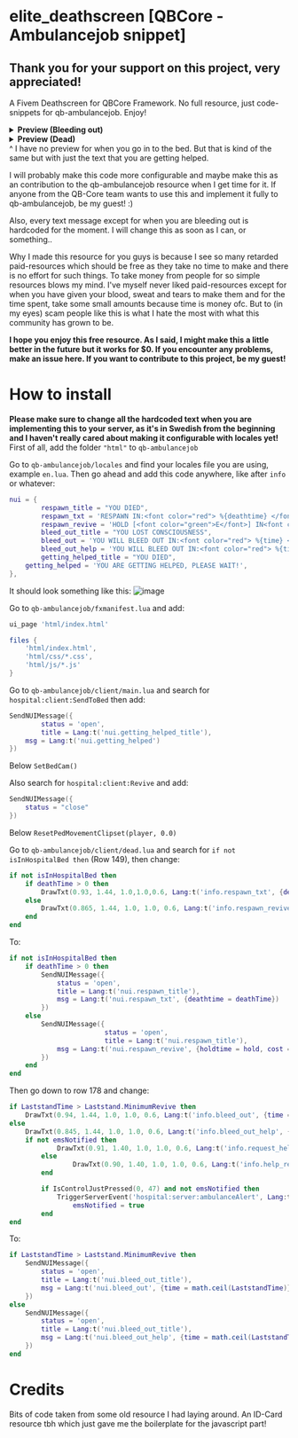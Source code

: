 # elite_deathscreen [QBCore - Ambulancejob snippet]
## Thank you for your support on this project, very appreciated!
A Fivem Deathscreen for QBCore Framework. No full resource, just code-snippets for qb-ambulancejob. Enjoy!

<details>
<summary><b>Preview (Bleeding out)</b></summary>
<img src="https://cdn.discordapp.com/attachments/980803191518142595/989153172289368094/unknown.png">
</details>

<details>
<summary><b>Preview (Dead)</b></summary>
<img src="https://media.discordapp.net/attachments/980803191518142595/989153536308805682/unknown.png">
</details>
^ I have no preview for when you go in to the bed. But that is kind of the same but with just the text that you are getting helped.

I will probably make this code more configurable and maybe make this as an contribution to the qb-ambulancejob resource when I get time for it. If anyone from the QB-Core team wants to use this and implement it fully to qb-ambulancejob, be my guest! :)

Also, every text message except for when you are bleeding out is hardcoded for the moment. I will change this as soon as I can, or something..

Why I made this resource for you guys is because I see so many retarded paid-resources which should be free as they take no time to make and there is no effort for such things. To take money from people for so simple resources blows my mind. I've myself never liked paid-resources except for when you have given your blood, sweat and tears to make them and for the time spent, take some small amounts because time is money ofc. But to (in my eyes) scam people like this is what I hate the most with what this community has grown to be.

**I hope you enjoy this free resource. As I said, I might make this a little better in the future but it works for $0. If you encounter any problems, make an issue here. If you want to contribute to this project, be my guest!**

# How to install
**Please make sure to change all the hardcoded text when you are implementing this to your server, as it's in Swedish from the beginning and I haven't really cared about making it configurable with locales yet!**
First of all, add the folder `"html"` to `qb-ambulancejob`

Go to `qb-ambulancejob/locales` and find your locales file you are using, example `en.lua`.
Then go ahead and add this code anywhere, like after `info` or whatever:
```lua
nui = {
        respawn_title = "YOU DIED",
        respawn_txt = 'RESPAWN IN:<font color="red"> %{deathtime} </font>SECONDS',
        respawn_revive = 'HOLD [<font color="green">E</font>] IN<font color="red"> %{holdtime} </font>SECONDS TO RESPAWN FOR $<font color="yellow"> %{cost} </font>',
        bleed_out_title = "YOU LOST CONSCIOUSNESS",
        bleed_out = 'YOU WILL BLEED OUT IN:<font color="red"> %{time} </font>SECONDS',
        bleed_out_help = 'YOU WILL BLEED OUT IN:<font color="red"> %{time} </font>SECONDS',
        getting_helped_title = "YOU DIED",
	getting_helped = 'YOU ARE GETTING HELPED, PLEASE WAIT!',
},
```
It should look something like this:
![image](https://user-images.githubusercontent.com/35453587/175284595-1757c0c7-1bcd-4768-8de6-8a32e2ed5b06.png)

Go to `qb-ambulancejob/fxmanifest.lua` and add:
```lua
ui_page 'html/index.html'

files {
	'html/index.html',
	'html/css/*.css',
	'html/js/*.js'
}
```

Go to `qb-ambulancejob/client/main.lua` and search for `hospital:client:SendToBed` then add:
```lua
SendNUIMessage({
        status = 'open',
        title = Lang:t('nui.getting_helped_title'),
	msg = Lang:t('nui.getting_helped')
})
```
Below `SetBedCam()`

Also search for `hospital:client:Revive` and add:
```lua
SendNUIMessage({
	status = "close"
})
```
Below `ResetPedMovementClipset(player, 0.0)`

Go to `qb-ambulancejob/client/dead.lua` and search for `if not isInHospitalBed then` (Row 149), then change:
```lua
if not isInHospitalBed then
	if deathTime > 0 then
		DrawTxt(0.93, 1.44, 1.0,1.0,0.6, Lang:t('info.respawn_txt', {deathtime = math.ceil(deathTime)}), 255, 255, 255, 255)
	else
		DrawTxt(0.865, 1.44, 1.0, 1.0, 0.6, Lang:t('info.respawn_revive', {holdtime = hold, cost = Config.BillCost}), 255, 255, 255, 255)
	end
end
```
To:
```lua
if not isInHospitalBed then
	if deathTime > 0 then
		SendNUIMessage({
			status = 'open',
			title = Lang:t('nui.respawn_title'),
			msg = Lang:t('nui.respawn_txt', {deathtime = deathTime})
		})
	else
		SendNUIMessage({
                        status = 'open',
                        title = Lang:t('nui.respawn_title'),
			msg = Lang:t('nui.respawn_revive', {holdtime = hold, cost = Config.BillCost})
		})
	end
end
```

Then go down to row 178 and change:
```lua
if LaststandTime > Laststand.MinimumRevive then
	DrawTxt(0.94, 1.44, 1.0, 1.0, 0.6, Lang:t('info.bleed_out', {time = math.ceil(LaststandTime)}), 255, 255, 255, 255)
else
	DrawTxt(0.845, 1.44, 1.0, 1.0, 0.6, Lang:t('info.bleed_out_help', {time = math.ceil(LaststandTime)}), 255, 255, 255, 255)
	if not emsNotified then
        	DrawTxt(0.91, 1.40, 1.0, 1.0, 0.6, Lang:t('info.request_help'), 255, 255, 255, 255)
        else
                DrawTxt(0.90, 1.40, 1.0, 1.0, 0.6, Lang:t('info.help_requested'), 255, 255, 255, 255)
        end

        if IsControlJustPressed(0, 47) and not emsNotified then
        	TriggerServerEvent('hospital:server:ambulanceAlert', Lang:t('info.civ_down'))
                emsNotified = true
        end
end
```
To:
```lua
if LaststandTime > Laststand.MinimumRevive then
	SendNUIMessage({
		status = 'open',
		title = Lang:t('nui.bleed_out_title'),
		msg = Lang:t('nui.bleed_out', {time = math.ceil(LaststandTime)})
	})
else
	SendNUIMessage({
		status = 'open',
		title = Lang:t('nui.bleed_out_title'),
		msg = Lang:t('nui.bleed_out_help', {time = math.ceil(LaststandTime)})
	})
end
```

# Credits
Bits of code taken from some old resource I had laying around. An ID-Card resource tbh which just gave me the boilerplate for the javascript part!
